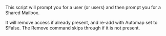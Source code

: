 This script will prompt you for a user (or users) and then prompt you for a Shared Mailbox.

It will remove access if already present, and re-add with Automap set to $False.  The Remove command skips through if it is not present.